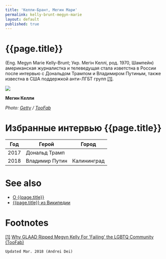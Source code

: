 ```yaml
---
title: 'Келли-Брант, Мегин Мари'
permalink: kelly-brunt-megyn-marie
layout: default
published: true
---
```


# {{page.title}}

(Eng. Megyn Marie Kelly-Brunt; Укр. Мегін Келлі, род. 1970, Шампейн) американская журналистка и телеведущая стала изветстна в России после интервью с Дональдом Трампом и Владимиром Путиным, также известна в США поддержкой анти-ЛГБТ групп <span id="a1">[\[1\]](#f1)</span>.

![](https://media.toofab.com/2017/12/09/megyn-kelly-810x610.jpg)

**Мегин Келли**

*Photo: [Getty](getty) / [TooFab](toobab)*

# Избранные интервью {{page.title}} 

|Год|Герой|Город|
|-|-|-|
|2017|Дональд Трамп||
|2018|Владимир Путин|Калининград|


# See also

+ [О {{page.title}}](index)
+ [{{page.title}} из Википедии](index)

# Footnotes

[[1]](#a1) <span id="f1"></span> [Why GLAAD Ripped Megyn Kelly For 'Failing' the LGBTQ Community (TooFab)](http://toofab.com/2017/12/09/why-glaad-ripped-megyn-kelly-for-failing-the-lgbtq-community/)

`Updated Mar. 2018 (Andrei Dei)`
